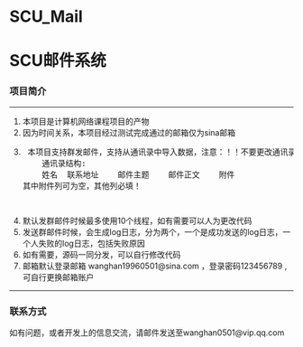 # SCU_Mail
<h1>SCU邮件系统</h1>
<h3>项目简介</h3>
<hr>
<ol>
<li>本项目是计算机网络课程项目的产物</li>
<li>因为时间关系，本项目经过测试完成通过的邮箱仅为sina邮箱</li>
<li><pre> 本项目支持群发邮件，支持从通讯录中导入数据，注意：！！不要更改通讯录结构，没有做防错处理。
	通讯录结构:
	姓名	联系地址	邮件主题	邮件正文	附件
其中附件列可为空，其他列必填！<pre></li>
<li>默认发群邮件时候最多使用10个线程，如有需要可以人为更改代码</li>
<li>发送群邮件时候，会生成log日志，分为两个，一个是成功发送的log日志，一个人失败的log日志，包括失败原因</li>
<li>如有需要，源码一同分发，可以自行修改代码</li>
<li>邮箱默认登录邮箱 wanghan19960501@sina.com ，登录密码123456789 ,可自行更换邮箱账户</li>
</ol>
<hr>
<h3>联系方式</h3>
<p>如有问题，或者开发上的信息交流，请邮件发送至wanghan0501@vip.qq.com</p>
